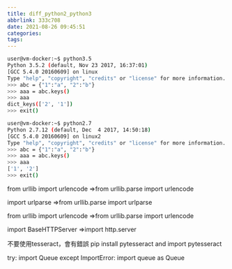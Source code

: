 ```yaml
---
title: diff_python2_python3
abbrlink: 333c708
date: 2021-08-26 09:45:51
categories:
tags:
---
```

```sh
user@vm-docker:~$ python3.5
Python 3.5.2 (default, Nov 23 2017, 16:37:01)
[GCC 5.4.0 20160609] on linux
Type "help", "copyright", "credits" or "license" for more information.
>>> abc = {"1":"a", "2":"b"}
>>> aaa = abc.keys()
>>> aaa
dict_keys(['2', '1'])
>>> exit()

user@vm-docker:~$ python2.7
Python 2.7.12 (default, Dec  4 2017, 14:50:18)
[GCC 5.4.0 20160609] on linux2
Type "help", "copyright", "credits" or "license" for more information.
>>> abc = {"1":"a", "2":"b"}
>>> aaa = abc.keys()
>>> aaa
['1', '2']
>>> exit()
```

from urllib import urlencode
=>from urllib.parse import urlencode

import urlparse
=>from urllib.parse import urlparse

from urllib import urlencode
=>from urllib.parse import urlencode

import BaseHTTPServer
=>import http.server

不要使用tesseract，會有錯誤
pip install pytesseract and import pytesseract



try:
    import Queue
except ImportError:
    import queue as Queue

